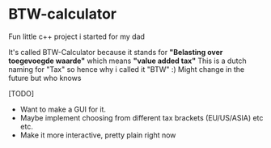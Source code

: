 # BTW-calculator
Fun little c++ project i started for my dad

It's called BTW-Calculator because it stands for **"Belasting over toegevoegde waarde"** which means **"value added tax"**
This is a dutch naming for "Tax" so hence why i called it "BTW" :) Might change in the future but who knows

[TODO]
- Want to make a GUI for it.
- Maybe implement choosing from different tax brackets (EU/US/ASIA) etc etc.
- Make it more interactive, pretty plain right now

